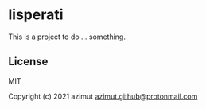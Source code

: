 # lisperati

This is a project to do ... something.

## License

MIT


Copyright (c) 2021 azimut <azimut.github@protonmail.com>


